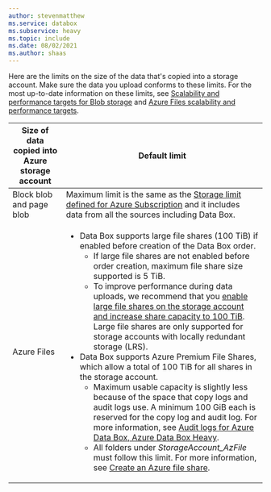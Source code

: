 ```yaml
---
author: stevenmatthew
ms.service: databox
ms.subservice: heavy    
ms.topic: include
ms.date: 08/02/2021
ms.author: shaas
---
```


Here are the limits on the size of the data that's copied into a storage account. Make sure the data you upload conforms to these limits. For the most up-to-date information on these limits, see [Scalability and performance targets for Blob storage](../articles/storage/blobs/scalability-targets.md) and [Azure Files scalability and performance targets](../articles/storage/files/storage-files-scale-targets.md). 

| Size of data copied into Azure storage account                      | Default limit          |
|---------------------------------------------------------------------|------------------------|
| Block blob and page blob                                            | Maximum limit is the same as the [Storage limit defined for Azure Subscription](../articles/azure-resource-manager/management/azure-subscription-service-limits.md#azure-storage-limits) and it includes data from all the sources including Data Box.   |
| Azure Files                                                          | <ul><li>Data Box supports large file shares (100 TiB) if enabled before creation of the Data Box order.<ul><li>If large file shares are not enabled before order creation, maximum file share size supported is 5 TiB.</li><li>To improve performance during data uploads, we recommend that you [enable large file shares on the storage account and increase share capacity to 100 TiB](../articles/storage/files/storage-how-to-create-file-share.md#enable-large-file-shares-on-an-existing-account). Large file shares are only supported for storage accounts with locally redundant storage (LRS).</li></ul><li>Data Box supports Azure Premium File Shares, which allow a total of 100 TiB for all shares in the storage account.<ul><li>Maximum usable capacity is slightly less because of the space that copy logs and audit logs use. A minimum 100 GiB each is reserved for the copy log and audit log. For more information, see [Audit logs for Azure Data Box, Azure Data Box Heavy](../articles/databox/data-box-audit-logs.md).</li><li>All folders under *StorageAccount_AzFile* must follow this limit. For more information, see [Create an Azure file share](../articles/storage/files/storage-how-to-create-file-share.md).</li></ul></li></ul> |

